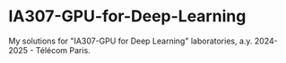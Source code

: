 # IA307-GPU-for-Deep-Learning
My solutions for "IA307-GPU for Deep Learning" laboratories, a.y. 2024-2025 - Télécom Paris.
